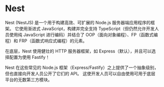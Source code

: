 # Nest

Nest (NestJS) 是一个用于构建高效、可扩展的 Node.js 服务器端应用程序的框架。 它使用渐进式 JavaScript，构建并完全支持 TypeScript（但仍然允许开发人员使用纯 JavaScript 进行编码）并结合了 OOP（面向对象编程）、FP（函数式编程）和 FRP（函数式响应式编程）的元素。

在底层，Nest 使用健壮的 HTTP 服务器框架，如 Express（默认），并且可以选择配置为使用 Fastify！

Nest 在这些常见的 Node.js 框架（Express/Fastify）之上提供了一个抽象级别，但也直接向开发人员公开了它们的 API。 这使开发人员可以自由使用可用于底层平台的无数第三方模块。
